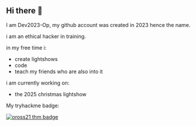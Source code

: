## Hi there 👋

I am Dev2023-Op, my github account was created in 2023 hence the name.

i am an ethical hacker in training.

in my free time i:
  - create lightshows
  - code
  - teach my friends who are also into it

i am currently working on:
  - the 2025 christmas lightshow

My tryhackme badge:

<a href="https://tryhackme.com/p/oross21">
	<img src="https://tryhackme-badges.s3.amazonaws.com/oross21.png" alt="oross21 thm badge" />
</a>







<!--
**Dev2023-Op/Dev2023-Op** is a ✨ _special_ ✨ repository because its `README.md` (this file) appears on your GitHub profile.

Here are some ideas to get you started:

- 🔭 I’m currently working on ...
- 🌱 I’m currently learning ...
- 👯 I’m looking to collaborate on ...
- 🤔 I’m looking for help with ...
- 💬 Ask me about ...
- 📫 How to reach me: ...
- 😄 Pronouns: ...
- ⚡ Fun fact: ...
-->

